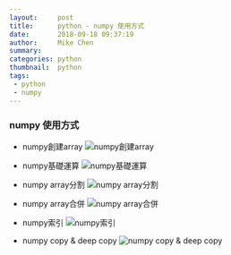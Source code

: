```yaml
---
layout:     post
title:      python - numpy 使用方式
date:       2018-09-18 09:37:19
author:     Mike Chen
summary:    
categories: python
thumbnail:  python
tags:
 - python
 - numpy
---
```


### numpy 使用方式
* numpy創建array
![numpy創建array](https://i.imgur.com/wItupVt.png)

* numpy基礎運算
![numpy基礎運算](https://i.imgur.com/hYcv6Sv.png)

* numpy array分割
![numpy array分割](https://i.imgur.com/cff1qLE.png)

* numpy array合併
![numpy array合併](https://i.imgur.com/gVQCl8x.png)

* numpy索引
![numpy索引](https://i.imgur.com/OpmEK7y.png)

* numpy copy & deep copy
![numpy copy & deep copy](https://i.imgur.com/773HnGE.png)